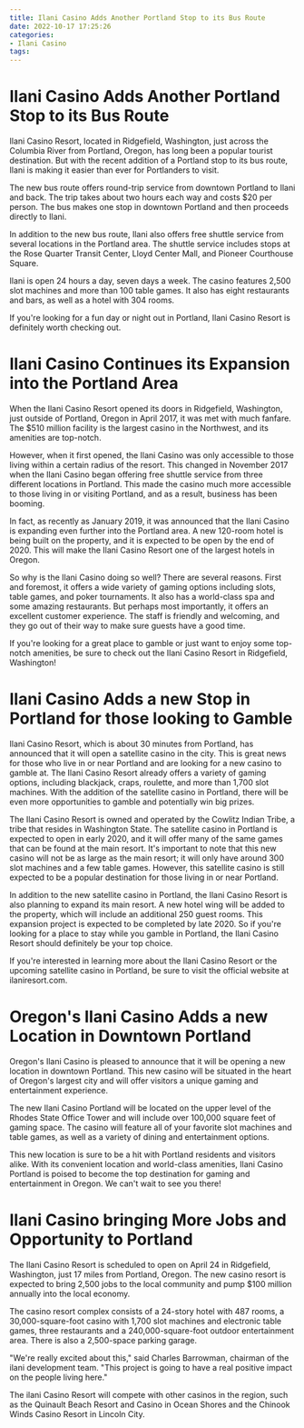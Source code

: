 ```yaml
---
title: Ilani Casino Adds Another Portland Stop to its Bus Route 
date: 2022-10-17 17:25:26
categories:
- Ilani Casino
tags:
---
```



#  Ilani Casino Adds Another Portland Stop to its Bus Route 

Ilani Casino Resort, located in Ridgefield, Washington, just across the Columbia River from Portland, Oregon, has long been a popular tourist destination. But with the recent addition of a Portland stop to its bus route, Ilani is making it easier than ever for Portlanders to visit.

The new bus route offers round-trip service from downtown Portland to Ilani and back. The trip takes about two hours each way and costs $20 per person. The bus makes one stop in downtown Portland and then proceeds directly to Ilani.

In addition to the new bus route, Ilani also offers free shuttle service from several locations in the Portland area. The shuttle service includes stops at the Rose Quarter Transit Center, Lloyd Center Mall, and Pioneer Courthouse Square.

Ilani is open 24 hours a day, seven days a week. The casino features 2,500 slot machines and more than 100 table games. It also has eight restaurants and bars, as well as a hotel with 304 rooms.

If you're looking for a fun day or night out in Portland, Ilani Casino Resort is definitely worth checking out.

#  Ilani Casino Continues its Expansion into the Portland Area 

When the Ilani Casino Resort opened its doors in Ridgefield, Washington, just outside of Portland, Oregon in April 2017, it was met with much fanfare. The $510 million facility is the largest casino in the Northwest, and its amenities are top-notch.

However, when it first opened, the Ilani Casino was only accessible to those living within a certain radius of the resort. This changed in November 2017 when the Ilani Casino began offering free shuttle service from three different locations in Portland. This made the casino much more accessible to those living in or visiting Portland, and as a result, business has been booming.

In fact, as recently as January 2019, it was announced that the Ilani Casino is expanding even further into the Portland area. A new 120-room hotel is being built on the property, and it is expected to be open by the end of 2020. This will make the Ilani Casino Resort one of the largest hotels in Oregon.

So why is the Ilani Casino doing so well? There are several reasons. First and foremost, it offers a wide variety of gaming options including slots, table games, and poker tournaments. It also has a world-class spa and some amazing restaurants. But perhaps most importantly, it offers an excellent customer experience. The staff is friendly and welcoming, and they go out of their way to make sure guests have a good time.

If you're looking for a great place to gamble or just want to enjoy some top-notch amenities, be sure to check out the Ilani Casino Resort in Ridgefield, Washington!

#  Ilani Casino Adds a new Stop in Portland for those looking to Gamble 

Ilani Casino Resort, which is about 30 minutes from Portland, has announced that it will open a satellite casino in the city. This is great news for those who live in or near Portland and are looking for a new casino to gamble at. The Ilani Casino Resort already offers a variety of gaming options, including blackjack, craps, roulette, and more than 1,700 slot machines. With the addition of the satellite casino in Portland, there will be even more opportunities to gamble and potentially win big prizes.

The Ilani Casino Resort is owned and operated by the Cowlitz Indian Tribe, a tribe that resides in Washington State. The satellite casino in Portland is expected to open in early 2020, and it will offer many of the same games that can be found at the main resort. It's important to note that this new casino will not be as large as the main resort; it will only have around 300 slot machines and a few table games. However, this satellite casino is still expected to be a popular destination for those living in or near Portland.

In addition to the new satellite casino in Portland, the Ilani Casino Resort is also planning to expand its main resort. A new hotel wing will be added to the property, which will include an additional 250 guest rooms. This expansion project is expected to be completed by late 2020. So if you're looking for a place to stay while you gamble in Portland, the Ilani Casino Resort should definitely be your top choice.

If you're interested in learning more about the Ilani Casino Resort or the upcoming satellite casino in Portland, be sure to visit the official website at ilaniresort.com.

#  Oregon's Ilani Casino Adds a new Location in Downtown Portland 

Oregon's Ilani Casino is pleased to announce that it will be opening a new location in downtown Portland. This new casino will be situated in the heart of Oregon's largest city and will offer visitors a unique gaming and entertainment experience.

The new Ilani Casino Portland will be located on the upper level of the Rhodes State Office Tower and will include over 100,000 square feet of gaming space. The casino will feature all of your favorite slot machines and table games, as well as a variety of dining and entertainment options.

This new location is sure to be a hit with Portland residents and visitors alike. With its convenient location and world-class amenities, Ilani Casino Portland is poised to become the top destination for gaming and entertainment in Oregon. We can't wait to see you there!

#  Ilani Casino bringing More Jobs and Opportunity to Portland

The Ilani Casino Resort is scheduled to open on April 24 in Ridgefield, Washington, just 17 miles from Portland, Oregon. The new casino resort is expected to bring 2,500 jobs to the local community and pump $100 million annually into the local economy.

The casino resort complex consists of a 24-story hotel with 487 rooms, a 30,000-square-foot casino with 1,700 slot machines and electronic table games, three restaurants and a 240,000-square-foot outdoor entertainment area. There is also a 2,500-space parking garage.

"We're really excited about this," said Charles Barrowman, chairman of the ilani development team. "This project is going to have a real positive impact on the people living here."

The ilani Casino Resort will compete with other casinos in the region, such as the Quinault Beach Resort and Casino in Ocean Shores and the Chinook Winds Casino Resort in Lincoln City.